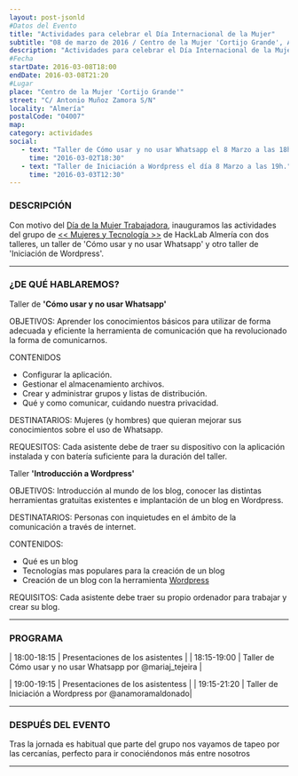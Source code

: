 ```yaml
---
layout: post-jsonld
#Datos del Evento
title: "Actividades para celebrar el Día Internacional de la Mujer"
subtitle: "08 de marzo de 2016 / Centro de la Mujer 'Cortijo Grande', Almería"
description: "Actividades para celebrar el Día Internacional de la Mujer"
#Fecha
startDate: 2016-03-08T18:00
endDate: 2016-03-08T21:20
#Lugar
place: "Centro de la Mujer 'Cortijo Grande'"
street: "C/ Antonio Muñoz Zamora S/N"
locality: "Almería"
postalCode: "04007"
map: 
category: actividades
social:
   - text: "Taller de Cómo usar y no usar Whatsapp el 8 Marzo a las 18h."
     time: "2016-03-02T18:30"
   - text: "Taller de Iniciación a Wordpress el día 8 Marzo a las 19h."
     time: "2016-03-03T12:30"
---
```

### DESCRIPCIÓN

Con motivo del [Día de la Mujer Trabajadora](https://es.wikipedia.org/wiki/D%C3%ADa_Internacional_de_la_Mujer), inauguramos las actividades del grupo de [<< Mujeres y Tecnología >>](https://foro.hacklabalmeria.net/t/definicion-de-la-categoria-mujeres-y-tecnologia/6156) de HackLab Almería con dos talleres, un taller de 'Cómo usar y no usar Whatsapp' y otro taller de 'Iniciación de Wordpress'.

---


### ¿DE QUÉ HABLAREMOS?

Taller de **'Cómo usar y no usar Whatsapp'**

OBJETIVOS: Aprender los conocimientos básicos para utilizar de forma adecuada y eficiente la herramienta de comunicación que ha revolucionado la forma de comunicarnos.

CONTENIDOS
- Configurar la aplicación.
- Gestionar el almacenamiento archivos.
- Crear y administrar grupos y listas de distribución.
- Qué y como comunicar, cuidando nuestra privacidad.

DESTINATARIOS: Mujeres (y hombres) que quieran mejorar sus conocimientos sobre el uso de Whatsapp.

REQUESITOS: Cada asistente debe de traer su dispositivo con la aplicación instalada y con batería suficiente para la duración del taller.


Taller **'Introducción a Wordpress'**

OBJETIVOS: Introducción al mundo de los blog, conocer las distintas herramientas gratuitas existentes e implantación de un blog en Wordpress.

DESTINATARIOS: Personas con inquietudes en el ámbito de la comunicación a través de internet.

CONTENIDOS:
- Qué es un blog
- Tecnologías mas populares para la creación de un blog
- Creación de un blog con la herramienta [Wordpress](https://es.wordpress.com)
	
REQUISITOS: Cada asistente debe traer su propio ordenador para trabajar y crear su blog.


---

### PROGRAMA

| 18:00-18:15   | Presentaciones de los asistentes  |
| 18:15-19:00   | Taller de Cómo usar y no usar Whatsapp por @mariaj_tejeira  |

| 19:00-19:15   | Presentaciones de los asistentess |
| 19:15-21:20   | Taller de Iniciación a Wordpress por @anamoramaldonado|

---

### DESPUÉS DEL EVENTO

Tras la jornada es habitual que parte del grupo nos vayamos de tapeo por las cercanías, perfecto para ir conociéndonos más entre nosotros

---
